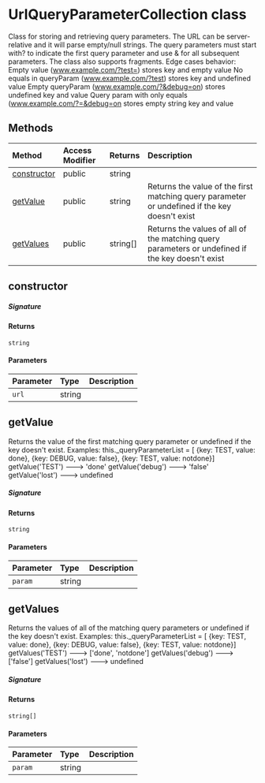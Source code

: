 # UrlQueryParameterCollection class





Class for storing and retrieving query parameters. 
The URL can be server-relative and it will parse empty/null strings. 
The query parameters must start with? to indicate the first query parameter and 
use & for all subsequent parameters. The class also supports fragments. 
Edge cases behavior: 
Empty value (www.example.com/?test=) stores key and empty value 
No equals in queryParam (www.example.com/?test) stores key and undefined value 
Empty queryParam (www.example.com/?&debug=on) stores undefined key and value 
Query param with only equals (www.example.com/?=&debug=on stores empty string key and value






## Methods

| Method	   | Access Modifier | Returns	| Description|
|:-------------|:----|:-------|:-----------|
|[constructor](#constructor~3egg9)     | public | string |  |
|[getValue](#getvalue~fqka9)     | public | string | Returns the value of the first matching query parameter or undefined if the key doesn't exist |
|[getValues](#getvalues~8n0q9)     | public | string[] | Returns the values of all of the matching query parameters or undefined if the key doesn't exist |




## constructor



##### Signature

#### Returns
`string`

#### Parameters


| Parameter	   | Type    | Description |
|:-------------|:---------------|:------------|
| `url`    | string |  |


## getValue

Returns the value of the first matching query parameter or undefined if the key doesn't exist. 
Examples: this._queryParameterList = [ 
{key: TEST, value: done}, 
{key: DEBUG, value: false}, 
{key: TEST, value: notdone}] 
getValue('TEST') ---> 'done' 
getValue('debug') ---> 'false' 
getValue('lost') ---> undefined

##### Signature

#### Returns
`string`

#### Parameters


| Parameter	   | Type    | Description |
|:-------------|:---------------|:------------|
| `param`    | string |  |


## getValues

Returns the values of all of the matching query parameters or undefined if the key doesn't exist. 
Examples: this._queryParameterList = [ 
{key: TEST, value: done}, 
{key: DEBUG, value: false}, 
{key: TEST, value: notdone}] 
getValues('TEST') ---> ['done', 'notdone'] 
getValues('debug') ---> ['false'] 
getValues('lost') ---> undefined

##### Signature

#### Returns
`string[]`

#### Parameters


| Parameter	   | Type    | Description |
|:-------------|:---------------|:------------|
| `param`    | string |  |

